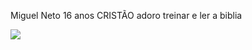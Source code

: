 Miguel Neto
16 anos
CRISTÃO
adoro treinar e ler a biblia 




![](https://media.tenor.com/YCWv6p2xG_kAAAAC/jesus-cross.gif)
